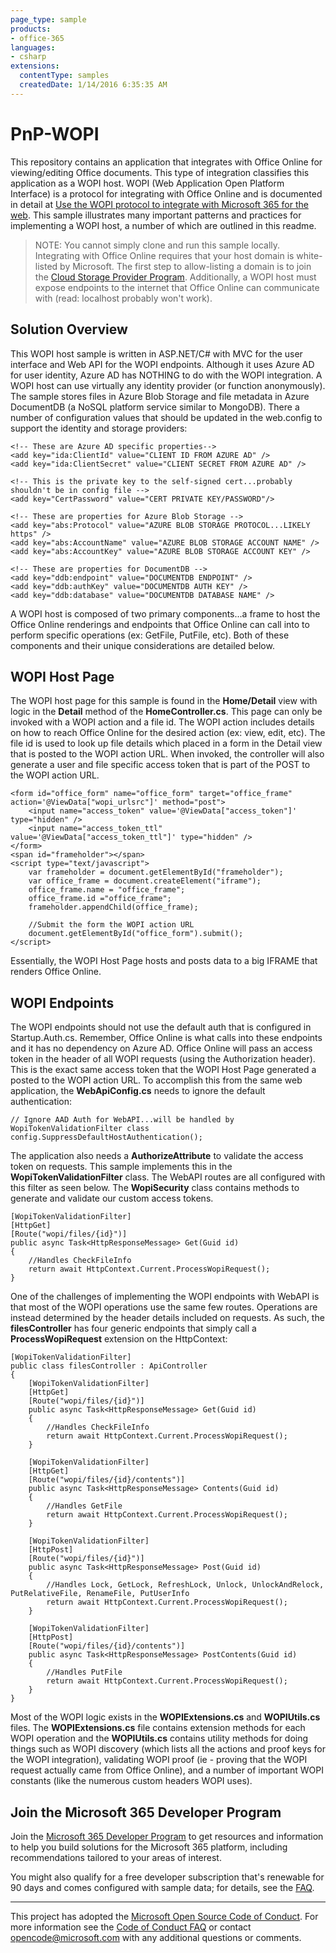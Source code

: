 ```yaml
---
page_type: sample
products:
- office-365
languages:
- csharp
extensions:
  contentType: samples
  createdDate: 1/14/2016 6:35:35 AM
---
```

# PnP-WOPI
This repository contains an application that integrates with Office Online for viewing/editing Office documents. This type of integration classifies this application as a WOPI host. WOPI (Web Application Open Platform Interface) is a protocol for integrating with Office Online and is documented in detail at [Use the WOPI protocol to integrate with Microsoft 365 for the web](https://learn.microsoft.com/microsoft-365/cloud-storage-partner-program/online/). This sample illustrates many important patterns and practices for implementing a WOPI host, a number of which are outlined in this readme. 

> NOTE: You cannot simply clone and run this sample locally. Integrating with Office Online requires that your host domain is white-listed by Microsoft. The first step to allow-listing a domain is to join the [Cloud Storage Provider Program](https://developer.microsoft.com/office/cloud-storage-partner-program). Additionally, a WOPI host must expose endpoints to the internet that Office Online can communicate with (read: localhost probably won't work).

## Solution Overview ##
This WOPI host sample is written in ASP.NET/C# with MVC for the user interface and Web API for the WOPI endpoints. Although it uses Azure AD for user identity, Azure AD has NOTHING to do with the WOPI integration. A WOPI host can use virtually any identity provider (or function anonymously). The sample stores files in Azure Blob Storage and file metadata in Azure DocumentDB (a NoSQL platform service similar to MongoDB). There a number of configuration values that should be updated in the web.config to support the identity and storage providers:

    <!-- These are Azure AD specific properties-->
    <add key="ida:ClientId" value="CLIENT ID FROM AZURE AD" />
    <add key="ida:ClientSecret" value="CLIENT SECRET FROM AZURE AD" />
    
    <!-- This is the private key to the self-signed cert...probably shouldn't be in config file -->
    <add key="CertPassword" value="CERT PRIVATE KEY/PASSWORD"/>
    
    <!-- These are properties for Azure Blob Storage -->
    <add key="abs:Protocol" value="AZURE BLOB STORAGE PROTOCOL...LIKELY https" />
    <add key="abs:AccountName" value="AZURE BLOB STORAGE ACCOUNT NAME" />
    <add key="abs:AccountKey" value="AZURE BLOB STORAGE ACCOUNT KEY" />
    
    <!-- These are properties for DocumentDB -->
    <add key="ddb:endpoint" value="DOCUMENTDB ENDPOINT" />
    <add key="ddb:authKey" value="DOCUMENTDB AUTH KEY" />
    <add key="ddb:database" value="DOCUMENTDB DATABASE NAME" />

A WOPI host is composed of two primary components...a frame to host the Office Online renderings and endpoints that Office Online can call into to perform specific operations (ex: GetFile, PutFile, etc). Both of these components and their unique considerations are detailed below.

## WOPI Host Page ##
The WOPI host page for this sample is found in the **Home/Detail** view with logic in the **Detail** method of the **HomeController.cs**. This page can only be invoked with a WOPI action and a file id. The WOPI action includes details on how to reach Office Online for the desired action (ex: view, edit, etc). The file id is used to look up file details which placed in a form in the Detail view that is posted to the WOPI action URL. When invoked, the controller will also generate a user and file specific access token that is part of the POST to the WOPI action URL.


    <form id="office_form" name="office_form" target="office_frame" action='@ViewData["wopi_urlsrc"]' method="post">
        <input name="access_token" value='@ViewData["access_token"]' type="hidden" />
        <input name="access_token_ttl" value='@ViewData["access_token_ttl"]' type="hidden" />
    </form>
    <span id="frameholder"></span>
    <script type="text/javascript">
        var frameholder = document.getElementById("frameholder");
        var office_frame = document.createElement("iframe");
        office_frame.name = "office_frame";
        office_frame.id ="office_frame";
        frameholder.appendChild(office_frame);

		//Submit the form the WOPI action URL
        document.getElementById("office_form").submit();
    </script>

Essentially, the WOPI Host Page hosts and posts data to a big IFRAME that renders Office Online.

## WOPI Endpoints ##
The WOPI endpoints should not use the default auth that is configured in Startup.Auth.cs. Remember, Office Online is what calls into these endpoints and it has no dependency on Azure AD. Office Online will pass an access token in the header of all WOPI requests (using the Authorization header). This is the exact same access token that the WOPI Host Page generated a posted to the WOPI action URL. To accomplish this from the same web application, the **WebApiConfig.cs** needs to ignore the default authentication:

	// Ignore AAD Auth for WebAPI...will be handled by WopiTokenValidationFilter class
	config.SuppressDefaultHostAuthentication();

The application also needs a **AuthorizeAttribute** to validate the access token on requests. This sample implements this in the **WopiTokenValidationFilter** class. The WebAPI routes are all configured with this filter as seen below. The **WopiSecurity** class contains methods to generate and validate our custom access tokens.

	[WopiTokenValidationFilter]
    [HttpGet]
    [Route("wopi/files/{id}")]
    public async Task<HttpResponseMessage> Get(Guid id)
    {
        //Handles CheckFileInfo
        return await HttpContext.Current.ProcessWopiRequest();
    }

One of the challenges of implementing the WOPI endpoints with WebAPI is that most of the WOPI operations use the same few routes. Operations are instead determined by the header details included on requests. As such, the **filesController** has four generic endpoints that simply call a **ProcessWopiRequest** extension on the HttpContext:

    [WopiTokenValidationFilter]
    public class filesController : ApiController
    {
        [WopiTokenValidationFilter]
        [HttpGet]
        [Route("wopi/files/{id}")]
        public async Task<HttpResponseMessage> Get(Guid id)
        {
            //Handles CheckFileInfo
            return await HttpContext.Current.ProcessWopiRequest();
        }

        [WopiTokenValidationFilter]
        [HttpGet]
        [Route("wopi/files/{id}/contents")]
        public async Task<HttpResponseMessage> Contents(Guid id)
        {
            //Handles GetFile
            return await HttpContext.Current.ProcessWopiRequest();
        }

        [WopiTokenValidationFilter]
        [HttpPost]
        [Route("wopi/files/{id}")]
        public async Task<HttpResponseMessage> Post(Guid id)
        {
            //Handles Lock, GetLock, RefreshLock, Unlock, UnlockAndRelock, PutRelativeFile, RenameFile, PutUserInfo
            return await HttpContext.Current.ProcessWopiRequest();
        }

        [WopiTokenValidationFilter]
        [HttpPost]
        [Route("wopi/files/{id}/contents")]
        public async Task<HttpResponseMessage> PostContents(Guid id)
        {
            //Handles PutFile
            return await HttpContext.Current.ProcessWopiRequest();
        }
    }

Most of the WOPI logic exists in the **WOPIExtensions.cs** and **WOPIUtils.cs** files. The **WOPIExtensions.cs** file contains extension methods for each WOPI operation and the **WOPIUtils.cs** contains utility methods for doing things such as WOPI discovery (which lists all the actions and proof keys for the WOPI integration), validating WOPI proof (ie - proving that the WOPI request actually came from Office Online), and a number of important WOPI constants (like the numerous custom headers WOPI uses).

## Join the Microsoft 365 Developer Program

Join the [Microsoft 365 Developer Program](https://aka.ms/m365devprogram) to get resources and information to help you build solutions for the Microsoft 365 platform, including recommendations tailored to your areas of interest.

You might also qualify for a free developer subscription that's renewable for 90 days and comes configured with sample data; for details, see the [FAQ](https://learn.microsoft.com/office/developer-program/microsoft-365-developer-program-faq#who-qualifies-for-a-microsoft-365-e5-developer-subscription-).

---

This project has adopted the [Microsoft Open Source Code of Conduct](https://opensource.microsoft.com/codeofconduct/). For more information see the [Code of Conduct FAQ](https://opensource.microsoft.com/codeofconduct/faq/) or contact [opencode@microsoft.com](mailto:opencode@microsoft.com) with any additional questions or comments.

